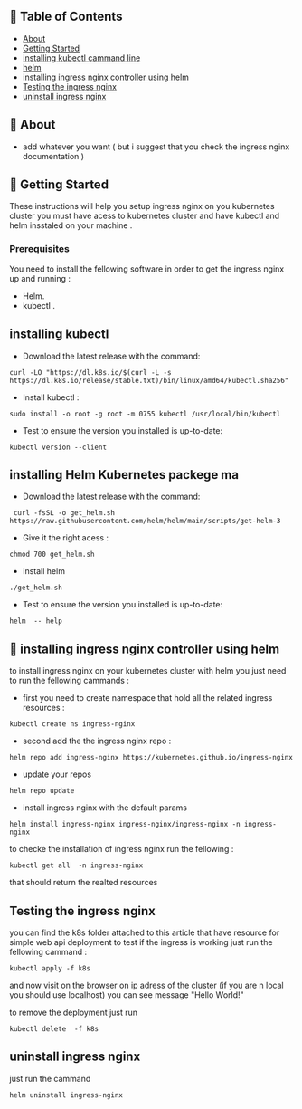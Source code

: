 ## 📝 Table of Contents

- [About](#about)
- [Getting Started](#getting_started)
- [installing kubectl cammand line](#kubectl)
- [helm ](#helm)
- [installing ingress nginx controller using helm ](#deployment)
- [Testing the ingress nginx ](#test)
- [uninstall  ingress nginx ](#remove)



## 🧐 About <a name = "about"></a>

- add whatever you want ( but i suggest that you check the ingress nginx documentation )


## 🏁 Getting Started <a name = "getting_started"></a>

These instructions will help you setup ingress nginx on you kubernetes cluster you must have acess to kubernetes cluster and have kubectl and helm insstaled on your machine .


### Prerequisites

You need to install the fellowing software in order to get the ingress nginx  up and running :

- Helm.
- kubectl .

## installing kubectl  <a name = "kubectl"></a>

- Download the latest release with the command: 


```
curl -LO "https://dl.k8s.io/$(curl -L -s https://dl.k8s.io/release/stable.txt)/bin/linux/amd64/kubectl.sha256" 

```

- Install kubectl : 

```
sudo install -o root -g root -m 0755 kubectl /usr/local/bin/kubectl

```

- Test to ensure the version you installed is up-to-date:


```
kubectl version --client

```

## installing Helm Kubernetes packege ma  <a name = "helm"></a>

- Download the latest release with the command: 


```
 curl -fsSL -o get_helm.sh https://raw.githubusercontent.com/helm/helm/main/scripts/get-helm-3
```

- Give it the right acess : 

```
chmod 700 get_helm.sh

```
- install helm 

```
./get_helm.sh

```

- Test to ensure the version you installed is up-to-date:


```
helm  -- help 

```

## 🏁 installing ingress nginx controller using helm <a name = "deployment"></a>


to install ingress nginx on your kubernetes cluster with helm you just need to run the fellowing cammands :

- first you need to create namespace that hold all the related ingress resources : 

```
kubectl create ns ingress-nginx

```
- second add the the ingress nginx repo  : 

```
helm repo add ingress-nginx https://kubernetes.github.io/ingress-nginx

```
- update your repos 

```
helm repo update

```

- install ingress nginx  with the default params 

```
helm install ingress-nginx ingress-nginx/ingress-nginx -n ingress-nginx

```

to checke the installation of ingress nginx run the fellowing : 

```
kubectl get all  -n ingress-nginx

```

that should return the realted resources


##  Testing the ingress nginx <a name = "test"></a>

you can find the k8s folder attached to this article that have resource for  simple web api deployment  to test if the ingress is working  just run the fellowing cammand : 


```
kubectl apply -f k8s

```

and now visit on  the browser on ip adress of the cluster (if you are n local you should use localhost)
you can see message "Hello World!"


to remove the deployment just run 


```
kubectl delete  -f k8s

```
##  uninstall  ingress nginx <a name = "remove"></a>

just run the cammand 

```
helm uninstall ingress-nginx

```







